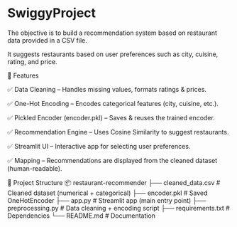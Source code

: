 # SwiggyProject
The objective is to build a recommendation system based on restaurant data provided in a CSV file.

It suggests restaurants based on user preferences such as city, cuisine, rating, and price.


📌 Features

✅ Data Cleaning – Handles missing values, formats ratings & prices.

✅ One-Hot Encoding – Encodes categorical features (city, cuisine, etc.).

✅ Pickled Encoder (encoder.pkl) – Saves & reuses the trained encoder.

✅ Recommendation Engine – Uses Cosine Similarity to suggest restaurants.

✅ Streamlit UI – Interactive app for selecting user preferences.

✅ Mapping – Recommendations are displayed from the cleaned dataset (human-readable).

📂 Project Structure
📦 restaurant-recommender
├── cleaned_data.csv       # Cleaned dataset (numerical + categorical)
├── encoder.pkl            # Saved OneHotEncoder
├── app.py                 # Streamlit app (main entry point)
├── preprocessing.py       # Data cleaning + encoding script
├── requirements.txt       # Dependencies
└── README.md              # Documentation
